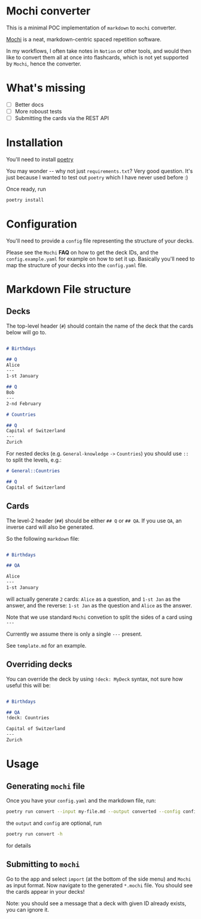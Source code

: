 # Mochi converter

This is a minimal POC implementation of `markdown` to `mochi` converter.

[Mochi](https://mochi.cards/) is a neat, markdown-centric spaced repetition software. 

In my workflows, I often take notes in `Notion` or other tools, and would then like to convert them all at once into flashcards, which is not yet supported by `Mochi`, hence the converter. 

# What's missing

- [ ] Better docs
- [ ] More roboust tests 
- [ ] Submitting the cards via the REST API

# Installation

You'll need to install [poetry](https://github.com/python-poetry/poetry)

You may wonder -- why not just `requirements.txt`? Very good question. It's just because I wanted to test 
out `poetry` which I have never used before :)

Once ready, run

```bash
poetry install
```

# Configuration

You'll need to provide a `config` file representing the structure of your decks. 

Please see the `Mochi` **FAQ** on how to get the deck IDs, and the 
`config.example.yaml` for example on how to set it up. 
Basically you'll need to map the structure of your decks into the `config.yaml` file.

# Markdown File structure

## Decks

The top-level header (`#`) should contain the name of the deck that
the cards below will go to.

```markdown

# Birthdays

## Q
Alice 
---
1-st January

## Q
Bob
---
2-nd February

# Countries

## Q
Capital of Switzerland
---
Zurich
```

For nested decks (e.g. `General-knowledge` `->` `Countries`) 
you should use `::` to split the levels, e.g.:

```markdown
# General::Countries

## Q
Capital of Switzerland
```

## Cards

The level-2 header (`##`) should be either `## Q` or `## QA`.
If you use `QA`, an inverse card will also be generated.

So the following `markdown` file:

```markdown

# Birthdays

## QA

Alice 
---
1-st January
```

will actually generate `2` cards: `Alice` as a question, and `1-st Jan` as the answer, and the reverse:
`1-st Jan` as the question and `Alice` as the answer.

Note that we use standard `Mochi` convetion to split the sides of a card using `---`

Currently we assume there is only a single `---` present.

See `template.md` for an example.

## Overriding decks

You can override the deck by using `!deck: MyDeck` syntax, not sure how useful this will be:

```markdown

# Birthdays

## QA
!deck: Countries

Capital of Switzerland
---
Zurich
```

# Usage

## Generating `mochi` file

Once you have your `config.yaml` and the markdown file, run:

```bash
poetry run convert --input my-file.md --output converted --config config.yaml
```

the `output` and `config` are optional, run

```bash
poetry run convert -h
```

for details

## Submitting to `mochi`

Go to the app and select `import` (at the bottom of the side menu) and `Mochi` as input format.
Now navigate to the generated `*.mochi` file. You should see the cards appear in your decks!

Note: you should see a message that a deck with given ID already exists, you can ignore it. 